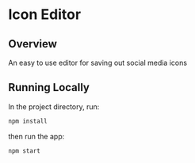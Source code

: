 # Icon Editor

## Overview
An easy to use editor for saving out social media icons

## Running Locally
In the project directory, run:
```bash
npm install
```
then run the app:
```bash
npm start
```
